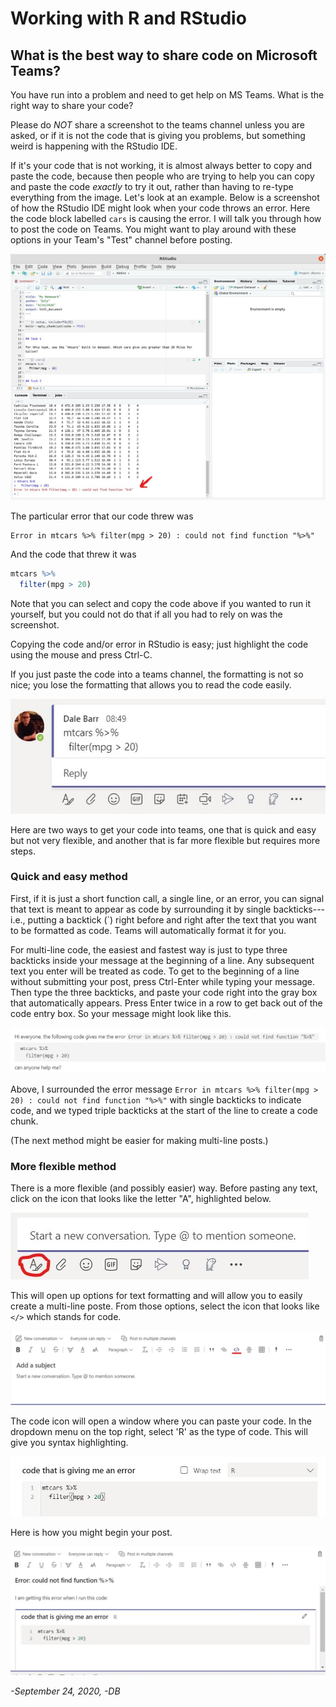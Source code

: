 # Working with R and RStudio

## What is the best way to share code on Microsoft Teams?

You have run into a problem and need to get help on MS Teams. What is the right way to share your code?

Please do *NOT* share a screenshot to the teams channel unless you are asked, or if it is not the code that is giving you problems, but something weird is happening with the RStudio IDE.

If it's your code that is not working, it is almost always better to copy and paste the code, because then people who are trying to help you can copy and paste the code *exactly* to try it out, rather than having to re-type everything from the image. Let's look at an example. Below is a screenshot of how the RStudio IDE might look when your code throws an error. Here the code block labelled `cars` is causing the error. I will talk you through how to post the code on Teams. You might want to play around with these options in your Team's "Test" channel before posting.

![*a screenshot of RStudio IDE showing an error indicated by the red arrow*](images/mtcars_error.jpg)

The particular error that our code threw was

```
Error in mtcars %>% filter(mpg > 20) : could not find function "%>%"
```

And the code that threw it was


```r
mtcars %>%
  filter(mpg > 20)
```

Note that you can select and copy the code above if you wanted to run it yourself, but you could not do that if all you had to rely on was the screenshot.

Copying the code and/or error in RStudio is easy; just highlight the code using the mouse and press Ctrl-C.

If you just paste the code into a teams channel, the formatting is not so nice; you lose the formatting that allows you to read the code easily.

![*A screenshot of MS Teams with the code pasted directly in. Not pretty!*](images/teams_paste1.jpg)

Here are two ways to get your code into teams, one that is quick and easy but not very flexible, and another that is far more flexible but requires more steps.

### Quick and easy method

First, if it is just a short function call, a single line, or an error, you can signal that text is meant to appear as code by surrounding it by single backticks---i.e., putting a backtick (`) right before and right after the text that you want to be formatted as code. Teams will automatically format it for you.

For multi-line code, the easiest and fastest way is just to type three backticks inside your message at the beginning of a line. Any subsequent text you enter will be treated as code. To get to the beginning of a line without submitting your post, press Ctrl-Enter while typing your message. Then type the three backticks, and paste your code right into the gray box that automatically appears. Press Enter twice in a row to get back out of the code entry box. So your message might look like this.

![*A screenshot of MS Teams with code embedded in a chunk.*](images/teams_chunk.jpg)

Above, I surrounded the error message `Error in mtcars %>% filter(mpg > 20) : could not find function "%>%"` with single backticks to indicate code, and we typed triple backticks at the start of the line to create a code chunk.

(The next method might be easier for making multi-line posts.)

### More flexible method

There is a more flexible (and possibly easier) way. Before pasting any text, click on the icon that looks like the letter "A", highlighted below.

![*Screenshot of Teams showing the icon that looks like an "A"*](images/teams_paste2.jpg)

This will open up options for text formatting and will allow you to easily create a multi-line poste. From those options, select the icon that looks like `</>` which stands for code.

![*Screenshot of Teams formatting icons, with code icon highlighted*](images/teams_paste3.jpg)

The code icon will open a window where you can paste your code. In the dropdown menu on the top right, select 'R' as the type of code. This will give you syntax highlighting. 

![*Screenshot of Teams formatting icons, with code icon highlighted*](images/teams_paste4.jpg)

Here is how you might begin your post.

![*Screenshot of Teams with unsubmitted post*](images/teams_paste5.jpg)

*-September 24, 2020, -DB*
